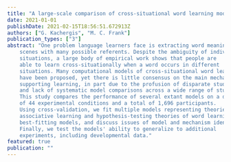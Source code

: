 ```yaml
---
title: "A large-scale comparison of cross-situational word learning models"
date: 2021-01-01
publishDate: 2021-02-15T18:56:51.672913Z
authors: ["G. Kachergis", "M. C. Frank"]
publication_types: ["3"]
abstract: "One problem language learners face is extracting word meanings from 
    scenes with many possible referents. Despite the ambiguity of individual   
    situations, a large body of empirical work shows that people are
    able to learn cross-situationally when a word occurs in different 
    situations. Many computational models of cross-situational word learning   
    have been proposed, yet there is little consensus on the main mechanisms 
    supporting learning, in part due to the profusion of disparate studies and models,
    and lack of systematic model comparisons across a wide range of studies. 
    This study compares the performance of several extant models on a dataset 
    of 44 experimental conditions and a total of 1,696 participants.
    Using cross-validation, we fit multiple models representing theories of both
    associative learning and hypothesis-testing theories of word learning, find two  
    best-fitting models, and discuss issues of model and mechanism identifiability. 
    Finally, we test the models' ability to generalize to additional
    experiments, including developmental data."
featured: true
publication: ""
---
```


